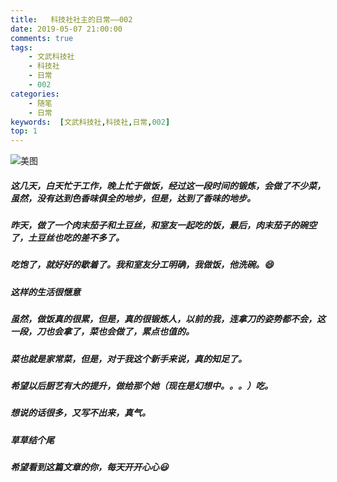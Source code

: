 ```yaml
---
title:   科技社社主的日常——002
date: 2019-05-07 21:00:00
comments: true
tags:
    - 文武科技社
    - 科技社
    - 日常
    - 002
categories:
	- 随笔
	- 日常
keywords:  [文武科技社,科技社,日常,002]
top: 1
---
```


![美图](https://timgsa.baidu.com/timg?image&quality=80&size=b9999_10000&sec=1557245162295&di=0be3dfc9bbd53722a509662f10414a55&imgtype=0&src=http%3A%2F%2Fb-ssl.duitang.com%2Fuploads%2Fitem%2F201706%2F10%2F20170610095055_G5LM8.jpeg)

<!--more-->

##### 这几天，白天忙于工作，晚上忙于做饭，经过这一段时间的锻炼，会做了不少菜，虽然，没有达到色香味俱全的地步，但是，达到了香味的地步。

##### 昨天，做了一个肉末茄子和土豆丝，和室友一起吃的饭，最后，肉末茄子的碗空了，土豆丝也吃的差不多了。

##### 吃饱了，就好好的歇着了。我和室友分工明确，我做饭，他洗碗。:smile:

##### 这样的生活很惬意

##### 虽然，做饭真的很累，但是，真的很锻炼人，以前的我，连拿刀的姿势都不会，这一段，刀也会拿了，菜也会做了，累点也值的。

##### 菜也就是家常菜，但是，对于我这个新手来说，真的知足了。

##### 希望以后厨艺有大的提升，做给那个她（现在是幻想中。。。）吃。

##### 想说的话很多，又写不出来，真气。

##### 草草结个尾

##### 希望看到这篇文章的你，每天开开心心:smiley: